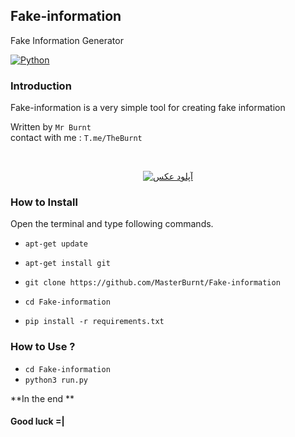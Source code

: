 ## Fake-information
Fake Information Generator


[![Python](https://img.shields.io/badge/language-Python%203-blue.svg)](https://www.python.org)

### Introduction
Fake-information is a very simple tool for creating fake information

Written by `Mr Burnt`
<br/>
contact with me : `T.me/TheBurnt`

<br>
<p align="center">
<a href="https://uupload.ir/view/screenshot_20210809_215752_r5ez.jpg" target="_blank"><img src="https://s4.uupload.ir/files/screenshot_20210809_215752_r5ez_thumb.jpg" border="0" alt="آپلود عکس" /></a>
</p>

### How to Install

Open the terminal and type following commands.

* `apt-get update`

* `apt-get install git`

* `git clone https://github.com/MasterBurnt/Fake-information`

* `cd Fake-information`

* `pip install -r requirements.txt`



### How to Use ?
 
*  `cd Fake-information`
*  `python3 run.py`
 

**In the end **

#### Good luck =|





